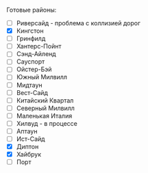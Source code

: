 Готовые районы:
- [ ] Риверсайд - проблема с коллизией дорог
- [x] Кингстон
- [ ] Гринфилд
- [ ] Хантерс-Пойнт
- [ ] Сэнд-Айленд
- [ ] Сауспорт
- [ ] Ойстер-Бэй
- [ ] Южный Милвилл
- [ ] Мидтаун
- [ ] Вест-Сайд
- [ ] Китайский Квартал
- [ ] Северный Милвилл
- [ ] Маленькая Италия
- [ ] Хилвуд - в процессе
- [ ] Аптаун
- [ ] Ист-Сайд
- [x] Диптон
- [x] Хайбрук
- [ ] Порт